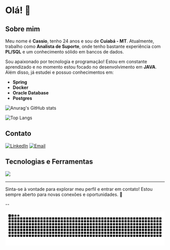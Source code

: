 # Olá! 👋

## Sobre mim

Meu nome é **Cassio**, tenho 24 anos e sou de **Cuiabá - MT**. Atualmente, trabalho como **Analista de Suporte**, onde tenho bastante experiência com **PL/SQL** e um conhecimento sólido em bancos de dados. 

Sou apaixonado por tecnologia e programação! Estou em constante aprendizado e no momento estou focado no desenvolvimento em **JAVA**. Além disso, já estudei e possuo conhecimentos em:

- **Spring**
- **Docker**
- **Oracle Database**
- **Postgres**

![Anurag's GitHub stats](https://github-readme-stats.vercel.app/api?username=CassioReigotto&show_icons=true&theme=radical)

![Top Langs](https://github-readme-stats.vercel.app/api/top-langs/?username=CassioReigotto&size_weight=0.5&count_weight=0.5)

## Contato

[![LinkedIn](https://img.shields.io/badge/LinkedIn-Perfil-blue)](https://www.linkedin.com/in/cassio-reigotto-21a361190)
[![Email](https://img.shields.io/badge/Email-Enviar%20e--mail-red)](mailto:cassio.reigotto@outlook.com)

## Tecnologias e Ferramentas

<p align="left">
  <a href="https://skillicons.dev">
    <img src="https://skillicons.dev/icons?i=java,spring,docker,postgres" />
  </a>
</p>

---

Sinta-se à vontade para explorar meu perfil e entrar em contato! Estou sempre aberto para novas conexões e oportunidades. 🚀


--

<picture align="center">
  <source media="(prefers-color-scheme: dark)" srcset="https://raw.githubusercontent.com/CassioReigotto/CassioReigotto/output/github-contribution-grid-snake-dark.svg">
  <source media="(prefers-color-scheme: light)" srcset="https://raw.githubusercontent.com/CassioReigotto/CassioReigotto/output/github-contribution-grid-snake-dark.svg">
  <img align="center" alt="github contribution grid snake animation" src="https://raw.githubusercontent.com/CassioReigotto/CassioReigotto/output/github-contribution-grid-snake.svg">
</picture>

